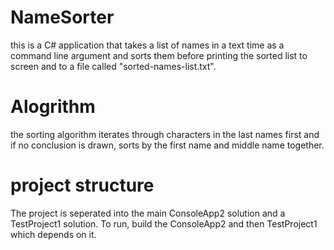 # NameSorter
this is a C# application that takes a list of names in a text time as a command line argument and sorts them before printing the sorted list to screen and to a file called "sorted-names-list.txt".
# Alogrithm
the sorting algorithm iterates through characters in the last names first and if no conclusion is drawn, sorts by the first name and middle name together.
# project structure
The project is seperated into the main ConsoleApp2 solution and a TestProject1 solution. To run, build the ConsoleApp2 and then TestProject1 which depends on it.

